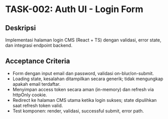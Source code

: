 # TASK-002: Auth UI - Login Form

## Deskripsi
Implementasi halaman login CMS (React + TS) dengan validasi, error state, dan integrasi endpoint backend.

## Acceptance Criteria
- Form dengan input email dan password, validasi on-blur/on-submit.
- Loading state, kesalahan ditampilkan secara generik; tidak mengungkap apakah email terdaftar.
- Menyimpan access token secara aman (in-memory) dan refresh via httpOnly cookie.
- Redirect ke halaman CMS utama ketika login sukses; state dipulihkan saat refresh token valid.
- Test komponen: render, validasi, successful submit, error path.

